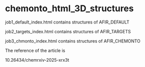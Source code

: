 # chemonto_html_3D_structures

job1_default_index.html contains structures of AFIR_DEFAULT


job2_targets_index.html contains structures of AFIR_TARGETS


job3_chmonto_index.html contains structures of AFIR_CHEMONTO

The  reference of the article is

10.26434/chemrxiv-2025-xrx3t 
